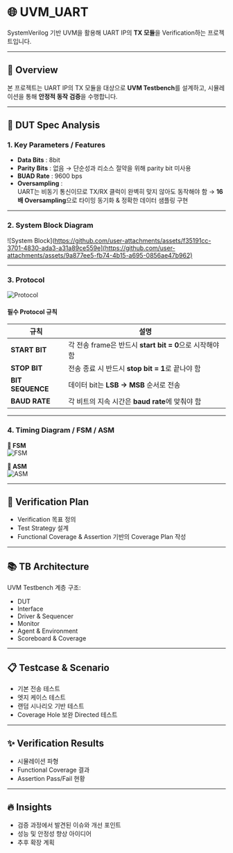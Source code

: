 # 🌐 UVM_UART

SystemVerilog 기반 UVM을 활용해 UART IP의 **TX 모듈**을 Verification하는 프로젝트입니다.

---

## 🔎 Overview
본 프로젝트는 UART IP의 TX 모듈을 대상으로 **UVM Testbench**를 설계하고, 시뮬레이션을 통해 **안정적 동작 검증**을 수행합니다.

---

## 📌 DUT Spec Analysis

### **1. Key Parameters / Features**
- **Data Bits** : 8bit  
- **Parity Bits** : 없음 → 단순성과 리소스 절약을 위해 parity bit 미사용
- **BUAD Rate** : 9600 bps
- **Oversampling** :  
  UART는 비동기 통신이므로 TX/RX 클럭이 완벽히 맞지 않아도 동작해야 함 → **16배 Oversampling**으로 타이밍 동기화 & 정확한 데이터 샘플링 구현

---

### **2. System Block Diagram**
![System Block](https://github.com/user-attachments/assets/f35191cc-3701-4830-ada3-a31a89ce559e](https://github.com/user-attachments/assets/9a877ee5-fb74-4b15-a695-0856ae47b962)

---

### **3. Protocol**
![Protocol](https://github.com/user-attachments/assets/0bf95832-7a3f-4a1a-8e93-271f4bd011b7)

#### **필수 Protocol 규칙**
| 규칙 | 설명 |
|------|------|
| **START BIT** | 각 전송 frame은 반드시 **start bit = 0**으로 시작해야 함 |
| **STOP BIT**  | 전송 종료 시 반드시 **stop bit = 1**로 끝나야 함 |
| **BIT SEQUENCE** | 데이터 bit는 **LSB → MSB** 순서로 전송 |
| **BAUD RATE** | 각 비트의 지속 시간은 **baud rate**에 맞춰야 함 |

---

### **4. Timing Diagram / FSM / ASM**
**🎯 FSM**  
![FSM](https://github.com/user-attachments/assets/b4991daa-326d-4f95-9840-c5816e181085)

**🎯 ASM**  
![ASM](https://github.com/user-attachments/assets/4bb34b18-3029-4c76-a67c-f4e1cb682ad6)

---

## 🔁 Verification Plan
- Verification 목표 정의  
- Test Strategy 설계  
- Functional Coverage & Assertion 기반의 Coverage Plan 작성  

---

## 📚 TB Architecture
UVM Testbench 계층 구조:
- DUT  
- Interface  
- Driver & Sequencer  
- Monitor  
- Agent & Environment  
- Scoreboard & Coverage  

---

## 📋 Testcase & Scenario
- 기본 전송 테스트  
- 엣지 케이스 테스트  
- 랜덤 시나리오 기반 테스트  
- Coverage Hole 보완 Directed 테스트  

---

## ✨ Verification Results
- 시뮬레이션 파형  
- Functional Coverage 결과  
- Assertion Pass/Fail 현황  

---

## 🔥 Insights
- 검증 과정에서 발견된 이슈와 개선 포인트  
- 성능 및 안정성 향상 아이디어  
- 추후 확장 계획  

